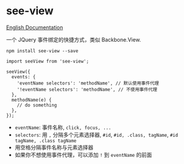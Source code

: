# see-view

[English Documentation](./README.en.md)

一个 JQuery 事件绑定的快捷方式，类似 Backbone.View.

```
npm install see-view --save
```

```
import seeView from 'see-view';

seeView({
  events: {
    'eventName selectors': 'methodName', // 默认使用事件代理
    '!eventName selectors': 'methodName', // 不使用事件代理
  },
  methodName(e) {
    // do something
  },
});
```

- `eventName`: 事件名称, `click, focus, ...`
- `selectors`: 用 `,` 分隔多个元素选择器, `#id`, `#id, .class, tagName`, `#id tagName, .class tagName`
- 用空格分隔事件名称与元素选择器
- 如果你不想使用事件代理，可以添加 `!` 到 `eventName` 的前面
